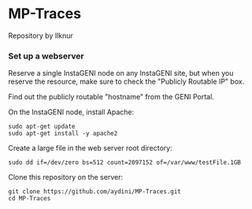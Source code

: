 # MP-Traces

Repository by Ilknur

### Set up a webserver


Reserve a single InstaGENI node on any InstaGENI site, but when you reserve the resource, make sure to check the "Publicly Routable IP" box.

Find out the publicly routable "hostname" from the GENI Portal.

On the InstaGENI node, install Apache:

```
sudo apt-get update
sudo apt-get install -y apache2
```

Create a large file in the web server root directory:

```
sudo dd if=/dev/zero bs=512 count=2097152 of=/var/www/testFile.1GB
```

Clone this repository on the server:

```
git clone https://github.com/aydini/MP-Traces.git
cd MP-Traces
```
